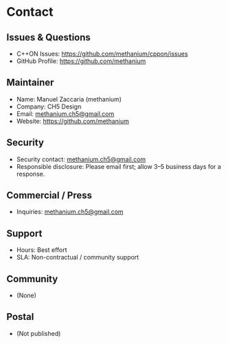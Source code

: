 # Contact

## Issues & Questions
- C++ON Issues: https://github.com/methanium/cppon/issues
- GitHub Profile: https://github.com/methanium

## Maintainer
- Name: Manuel Zaccaria (methanium)
- Company: CH5 Design
- Email: methanium.ch5@gmail.com
- Website: https://github.com/methanium

## Security
- Security contact: methanium.ch5@gmail.com
- Responsible disclosure: Please email first; allow 3–5 business days for a response.

## Commercial / Press
- Inquiries: methanium.ch5@gmail.com

## Support
- Hours: Best effort
- SLA: Non-contractual / community support

## Community
- (None)

## Postal
- (Not published)
